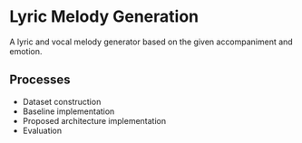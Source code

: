 # Lyric Melody Generation

A lyric and vocal melody generator based on the given accompaniment and emotion.

## Processes

- Dataset construction
- Baseline implementation
- Proposed architecture implementation 
- Evaluation

